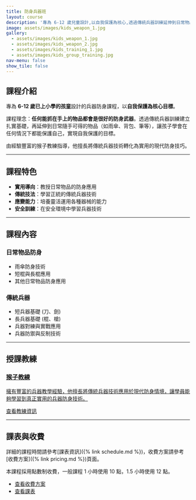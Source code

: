 ```yaml
---
title: 防身兵器班
layout: course
description: '專為 6-12 歲兒童設計,以自我保護為核心,透過傳統兵器訓練延伸到日常物品的防身應用'
image: assets/images/kids_weapon_1.jpg
gallery:
  - assets/images/kids_weapon_1.jpg
  - assets/images/kids_weapon_2.jpg
  - assets/images/kids_training_1.jpg
  - assets/images/kids_group_training.jpg
nav-menu: false
show_tile: false
---
```


## 課程介紹

專為 **6-12 歲已上小學的孩童**設計的兵器防身課程，以**自我保護為核心目標**。

課程理念：**任何能抓在手上的物品都會是很好的防身武器**。透過傳統兵器訓練建立扎實基礎，再延伸到日常隨手可得的物品（如雨傘、背包、筆等），讓孩子學會在任何情況下都能保護自己，實現自我保護的目標。

由經驗豐富的猴子教練指導，他擅長將傳統兵器技術轉化為實用的現代防身技巧。

---

## 課程特色

- **實用導向**：教授日常物品的防身應用
- **傳統技法**：學習正統的傳統兵器技術
- **應變能力**：培養靈活運用各種器械的能力
- **安全訓練**：在安全環境中學習兵器技術

---

## 課程內容

### 日常物品防身
- 雨傘防身技術
- 短棍與長棍應用
- 其他日常物品防身應用

### 傳統兵器
- 短兵器基礎 (刀、劍)
- 長兵器基礎 (棍、槍)
- 兵器對練與實戰應用
- 兵器防禦與反制技術

---

## 授課教練

<div class="coach-card">
	<a href="{% link teachers/coach-monkey.md %}" class="coach-link">
		<div class="coach-info">
			<h3>猴子教練</h3>
			<p>擁有豐富的兵器教學經驗，他擅長將傳統兵器技術應用於現代防身情境，讓學員能夠學習到真正實用的兵器防身技術。</p>
			<span class="button">查看教練資訊</span>
		</div>
	</a>
</div>

---

## 課表與收費

詳細的課程時間請參考[課表資訊]({% link schedule.md %})，收費方案請參考[收費方案]({% link pricing.md %})頁面。

本課程採用點數制收費，一般課程 1 小時使用 10 點，1.5 小時使用 12 點。

<ul class="actions">
	<li><a href="{% link pricing.md %}" class="button">查看收費方案</a></li>
	<li><a href="{% link schedule.md %}" class="button">查看課表</a></li>
</ul>
